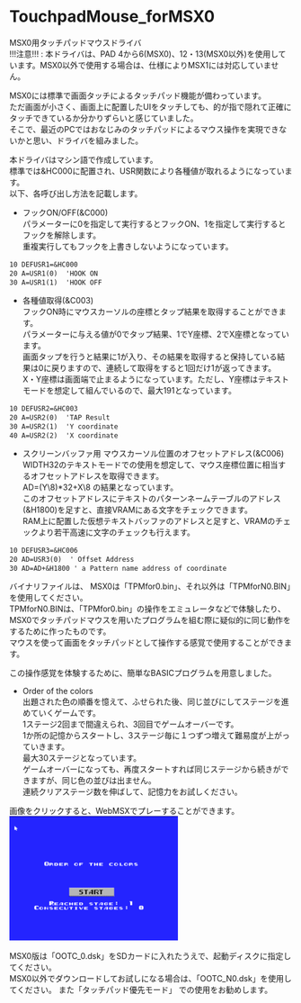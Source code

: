 # TouchpadMouse_forMSX0
MSX0用タッチパッドマウスドライバ  
!!!注意!!! : 本ドライバは、PAD 4から6(MSX0)、12・13(MSX0以外)を使用しています。MSX0以外で使用する場合は、仕様によりMSX1には対応していません。  

MSX0には標準で画面タッチによるタッチパッド機能が備わっています。  
ただ画面が小さく、画面上に配置したUIをタッチしても、的が指で隠れて正確にタッチできているか分かりずらいと感じていました。  
そこで、最近のPCではおなじみのタッチパッドによるマウス操作を実現できないかと思い、ドライバを組みました。

本ドライバはマシン語で作成しています。  
標準では&HC000に配置され、USR関数により各種値が取れるようになっています。  
以下、各呼び出し方法を記載します。  
  
- フックON/OFF(&C000)  
パラメーターに0を指定して実行するとフックON、1を指定して実行するとフックを解除します。  
重複実行してもフックを上書きしないようになっています。  
```
10 DEFUSR1=&HC000  
20 A=USR1(0)  'HOOK ON  
30 A=USR1(1)  'HOOK OFF
```
  
- 各種値取得(&C003)  
フックON時にマウスカーソルの座標とタップ結果を取得することができます。  
パラメーターに与える値が0でタップ結果、1でY座標、2でX座標となっています。  
画面タップを行うと結果に1が入り、その結果を取得すると保持している結果は0に戻りますので、連続して取得をすると1回だけ1が返ってきます。  
X・Y座標は画面端で止まるようになっています。ただし、Y座標はテキストモードを想定して組んでいるので、最大191となっています。  
```
10 DEFUSR2=&HC003  
20 A=USR2(0)  'TAP Result   
30 A=USR2(1)  'Y coordinate  
40 A=USR2(2)  'X coordinate  
```
  
- スクリーンバッファ用 マウスカーソル位置のオフセットアドレス(&C006)  
WIDTH32のテキストモードでの使用を想定して、マウス座標位置に相当するオフセットアドレスを取得できます。  
AD=(Y\8)*32+X\8 の結果となっています。  
このオフセットアドレスにテキストのパターンネームテーブルのアドレス(&H1800)を足すと、直接VRAMにある文字をチェックできます。  
RAM上に配置した仮想テキストバッファのアドレスと足すと、VRAMのチェックより若干高速に文字のチェックも行えます。  
```
10 DEFUSR3=&HC006  
20 AD=USR3(0)  ' Offset Address
30 AD=AD+&H1800 ' a Pattern name address of coordinate
```

バイナリファイルは、 
MSX0は「TPMfor0.bin」、それ以外は「TPMforN0.BIN」を使用してください。  
TPMforN0.BINは、「TPMfor0.bin」の操作をエミュレータなどで体験したり、MSX0でタッチパッドマウスを用いたプログラムを組む際に疑似的に同じ動作をするために作ったものです。  
マウスを使って画面をタッチパッドとして操作する感覚で使用することができます。  

この操作感覚を体験するために、簡単なBASICプログラムを用意しました。
- Order of the colors  
出題された色の順番を憶えて、ふせられた後、同じ並びにしてステージを進めていくゲームです。  
1ステージ2回まで間違えられ、3回目でゲームオーバーです。  
1か所の記憶からスタートし、3ステージ毎に１つずつ増えて難易度が上がっていきます。  
最大30ステージとなっています。  
ゲームオーバーになっても、再度スタートすれば同じステージから続きができますが、同じ色の並びは出ません。  
連続クリアステージ数を伸ばして、記憶力をお試しください。

画像をクリックすると、WebMSXでプレーすることができます。  
<a href="https://webmsx.org/?MACHINE=MSX2J&DISK=https://github.com/IKATEN-X/TouchpadMouse_forMSX0/raw/main/OOTC_N0.dsk&MOUSE_MODE=0&FAST_BOOT=1"><img src="https://github.com/IKATEN-X/TouchpadMouse_forMSX0/blob/main/ScreenShot.png?raw=true" width="300"></a>  

MSX0版は「OOTC_0.dsk」をSDカードに入れたうえで、起動ディスクに指定してください。  
MSX0以外でダウンロードしてお試しになる場合は、「OOTC_N0.dsk」を使用してください。 また「タッチパッド優先モード」 での使用をお勧めします。

